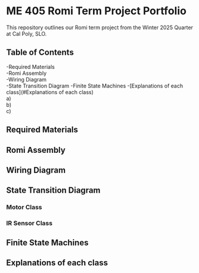 # **ME 405 Romi Term Project Portfolio**
This repository outlines our Romi term project from the Winter 2025 Quarter at Cal Poly, SLO.
## **Table of Contents**
-Required Materials  
-Romi Assembly  
-Wiring Diagram  
-State Transition Diagram
-Finite State Machines
-[Explanations of each class](#Explanations of each class)  
  a)  
  b)  
  c)

## **Required Materials**
## **Romi Assembly**
## **Wiring Diagram**
## **State Transition Diagram**
### **Motor Class**
### **IR Sensor Class**
## **Finite State Machines**
## **Explanations of each class**



